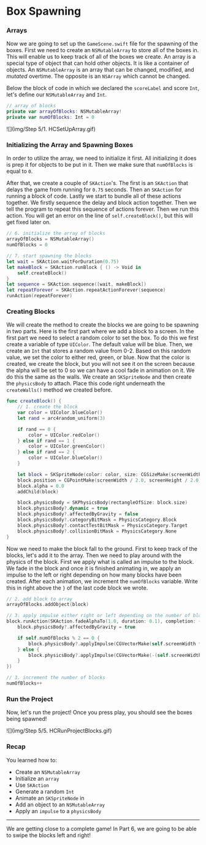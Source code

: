 # Box Spawning

### Arrays

Now we are going to set up the `GameScene.swift` file for the spawning of the
boxes. First we need to create an `NSMutableArray` to store all of the boxes in.
This will enable us to keep track of all of the boxes we create. An array is a
special type of object that can hold other objects. It is like a container of
objects. An `NSMutableArray` is an array that can be changed, modified, and
_mutated_ overtime. The opposite is an `NSArray` which cannot be changed.

Below the block of code in which we declared the `scoreLabel` and score `Int`,
let's define our `NSMutableArray` and `Int`.

```swift
// array of blocks
private var arrayOfBlocks: NSMutableArray!
private var numOfBlocks: Int = 0
```

![](img/Step 5/1. HCSetUpArray.gif)

### Initializing the Array and Spawning Boxes

In order to utilize the array, we need to initialize it first. All initializing
it does is prep it for objects to be put in it. Then we make sure that
`numOfBlocks` is equal to `0`.

After that, we create a couple of `SKAction`'s. The first is an `SKAction` that
delays the game from running for `0.75` seconds. Then an `SKAction` for running
a block of code. Lastly we start to bundle all of these actions together. We
firstly sequence the delay and block action together. Then we tell the program
to repeat this sequence of actions forever. Then we run this action. You will
get an error on the line of `self.createBlock()`, but this will get fixed later
on.

```swift
// 6. initialize the array of blocks
arrayOfBlocks = NSMutableArray()
numOfBlocks = 0

// 7. start spawning the blocks
let wait = SKAction.waitForDuration(0.75)
let makeBlock = SKAction.runBlock { () -> Void in
	self.createBlock()
}
let sequence = SKAction.sequence([wait, makeBlock])
let repeatForever = SKAction.repeatActionForever(sequence)
runAction(repeatForever)
```

### Creating Blocks

We will create the method to create the blocks we are going to be spawning in
two parts. Here is the first part where we add a block to a screen. In the first
part we need to select a random color to set the box. To do this we first create
a variable of type `UIColor`. The default value will be blue. Then, we create an
`Int` that stores a random value from 0-2. Based on this random value, we set
the color to either red, green, or blue. Now that the color is created, we
create the block, but you will not see it on the screen because the alpha will
be set to 0 so we can have a cool fade in animation on it. We do this the same
as the walls. We create an `SKSpriteNode` and then create the `physicsBody` to
attach. Place this code right underneath the `createWalls()` method we created
before.

```swift
func createBlock() {
	// 1. create the block
	var color = UIColor.blueColor()
	let rand = arc4random_uniform(3)

	if rand == 0 {
		color = UIColor.redColor()
	} else if rand == 1 {
		color = UIColor.greenColor()
	} else if rand == 2 {
		color = UIColor.blueColor()
	}

	let block = SKSpriteNode(color: color, size: CGSizeMake(screenWidth * 0.1, screenWidth * 0.1))
	block.position = CGPointMake(screenWidth / 2.0, screenHeight / 2.0)
	block.alpha = 0.0
	addChild(block)

	block.physicsBody = SKPhysicsBody(rectangleOfSize: block.size)
	block.physicsBody?.dynamic = true
	block.physicsBody?.affectedByGravity = false
	block.physicsBody?.categoryBitMask = PhysicsCategory.Block
	block.physicsBody?.contactTestBitMask = PhysicsCategory.Target
	block.physicsBody?.collisionBitMask = PhysicsCategory.None
}
```

Now we need to make the block fall to the ground. First to keep track of the
blocks, let's add it to the array. Then we need to play around with the physics
of the block. First we apply what is called an impulse to the block. We fade in
the block and once it is finished animating in, we apply an impulse to the left
or right depending on how many blocks have been created. After each animation,
we increment the `numOfBlocks` variable. Write this in right above the `}` of
the last code block we wrote.

```swift
// 2. add block to array
arrayOfBlocks.addObject(block)

// 3. apply impulse either right or left depending on the number of blocks is even (right) or odd (left)
block.runAction(SKAction.fadeAlphaTo(1.0, duration: 0.1), completion: {
	block.physicsBody?.affectedByGravity = true

	if self.numOfBlocks % 2 == 0 {
		block.physicsBody?.applyImpulse(CGVectorMake(self.screenWidth * 0.01, self.screenWidth * 0.025))
	} else {
		block.physicsBody?.applyImpulse(CGVectorMake(-(self.screenWidth * 0.01), self.screenWidth * 0.025))
	}
})

// 3. increment the number of blocks
numOfBlocks++
```

### Run the Project

Now, let's run the project! Once you press play, you should see the boxes being
spawned!

![](img/Step 5/5. HCRunProjectBlocks.gif)

### Recap

You learned how to:

- Create an `NSMutableArray`
- Initialize an `array`
- Use `SKAction`
- Generate a random `Int`
- Animate an `SKSpriteNode` in
- Add an object to an `NSMutableArray`
- Apply an `impulse` to a `physicsBody`

---

We are getting close to a complete game! In Part 6, we are going to be able to
swipe the blocks left and right!
